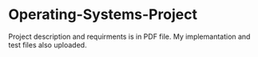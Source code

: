 # Operating-Systems-Project
Project description and requirments is in PDF file.
My implemantation and test files also uploaded.
